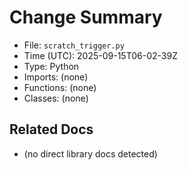 # Change Summary
- File: `scratch_trigger.py`
- Time (UTC): 2025-09-15T06-02-39Z
- Type: Python
- Imports: (none)
- Functions: (none)
- Classes: (none)

## Related Docs
- (no direct library docs detected)
